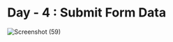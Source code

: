 # Day - 4 : Submit Form Data
![Screenshot (59)](https://github.com/Pjha72/React-Challenge/assets/88606641/a871de3a-0cc5-486a-8244-3813292052c3)
